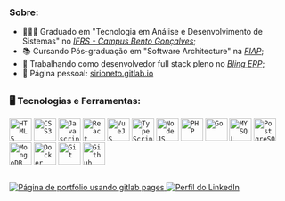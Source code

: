 ### Sobre:
- 👨🏽‍🎓 Graduado em "Tecnologia em Análise e Desenvolvimento de Sistemas" no *[IFRS - Campus Bento Gonçalves](https://ifrs.edu.br/bento/)*;
- 📚 Cursando Pós-graduação em "Software Architecture" na *[FIAP](https://www.linkedin.com/school/fiap/)*;
- 🔭 Trabalhando como desenvolvedor full stack pleno no *[Bling ERP](https://www.bling.com.br)*;
- 🔗 Página pessoal: [sirioneto.gitlab.io](https://sirioneto.gitlab.io/)

##
### 🖥️ Tecnologias e Ferramentas: 
<code><img width="40px" src="https://cdn.jsdelivr.net/gh/devicons/devicon/icons/html5/html5-original-wordmark.svg" title = "HTML5"/></code>
<code><img width="40px" src="https://cdn.jsdelivr.net/gh/devicons/devicon/icons/css3/css3-original-wordmark.svg" title = "CSS3"/></code>
<code><img width="40px" src="https://cdn.jsdelivr.net/gh/devicons/devicon/icons/javascript/javascript-original.svg" title = "Javascript"/></code>
<code><img width="40px" src="https://cdn.jsdelivr.net/gh/devicons/devicon/icons/react/react-original.svg" title="React"/></code>
<code><img width="40px" src="https://cdn.jsdelivr.net/gh/devicons/devicon/icons/vuejs/vuejs-original.svg" title="VueJS"/></code>
<code><img width="40px" src="https://cdn.jsdelivr.net/gh/devicons/devicon/icons/typescript/typescript-plain.svg" title="TypeScript"/></code>
<code><img width="40px" src="https://cdn.jsdelivr.net/gh/devicons/devicon/icons/nodejs/nodejs-original.svg" title="NodeJS"/></code>
<code><img width="40px" src="https://cdn.jsdelivr.net/gh/devicons/devicon/icons/php/php-plain.svg" title="PHP"/></code>
<code><img width="40px" src="https://cdn.jsdelivr.net/gh/devicons/devicon/icons/go/go-original.svg" title="Go"/></code>
<code><img width="40px" src="https://cdn.jsdelivr.net/gh/devicons/devicon/icons/mysql/mysql-original.svg" title = "MYSQL"/></code>
<code><img width="40px" src="https://cdn.jsdelivr.net/gh/devicons/devicon/icons/postgresql/postgresql-original.svg" title="PostgreSQL"/></code>
<code><img width="40px" src="https://cdn.jsdelivr.net/gh/devicons/devicon/icons/mongodb/mongodb-original.svg" title="MongoDB"/></code>
<code><img width="40px" src="https://cdn.jsdelivr.net/gh/devicons/devicon/icons/docker/docker-original.svg" title = "Docker"/></code>
<code><img width="40px" src="https://cdn.jsdelivr.net/gh/devicons/devicon/icons/git/git-original.svg" title = "Git"/></code>
<code><img width="40px" src="https://cdn.jsdelivr.net/gh/devicons/devicon/icons/github/github-original.svg" title = "Github"/></code>
##
<a href="https://sirioneto.gitlab.io/" target="_blank">
  <img src="https://img.shields.io/badge/Gitlab%20User%20Page-333333?style=for-the-badge&logo=gitlab&logoColor=F56040" title="Página de portfólio usando gitlab pages"/>
</a>
<a href="https://www.linkedin.com/in/sirio-neto/" target="_blank">
  <img src="https://img.shields.io/badge/LinkedIn-0077B5?style=for-the-badge&logo=linkedin&logoColor=white" title="Perfil do LinkedIn"/>
</a>
